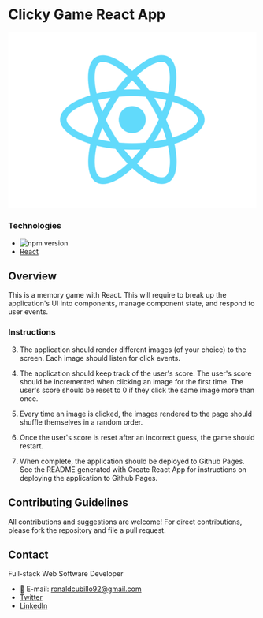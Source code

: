 # Clicky Game React App

![GitHub Logo](/public/assets/images/react-logo.svg)

### Technologies

- ![npm version](https://img.shields.io/npm/v/react.svg?style=flat)
- [React](https://reactjs.org/)


## Overview

This is a memory game with React. This will require to break up the application's UI into components, manage component state, and respond to user events.

### Instructions

3. The application should render different images (of your choice) to the screen. Each image should listen for click events.

4. The application should keep track of the user's score. The user's score should be incremented when clicking an image for the first time. The user's score should be reset to 0 if they click the same image more than once.

5. Every time an image is clicked, the images rendered to the page should shuffle themselves in a random order.

6. Once the user's score is reset after an incorrect guess, the game should restart.

7. When complete, the application should be deployed to Github Pages. See the README generated with Create React App for instructions on deploying the application to Github Pages.

  ## Contributing Guidelines

All contributions and suggestions are welcome! For direct contributions, please fork the repository and file a pull request.


## Contact

Full-stack Web Software Developer
   
 * :email: E-mail: ronaldcubillo92@gmail.com
 * [Twitter](https://twitter.com/rcubillo92)
 * [LinkedIn](https://linkedin.com/in/ronald-cubillo/)
